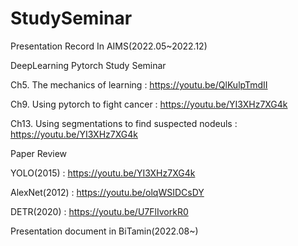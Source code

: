 # StudySeminar
Presentation Record In AIMS(2022.05~2022.12)

DeepLearning Pytorch Study Seminar

  Ch5. The mechanics of learning : https://youtu.be/QlKulpTmdII 

  Ch9. Using pytorch to fight cancer : https://youtu.be/YI3XHz7XG4k 

  Ch13. Using segmentations to find suspected nodeuls : https://youtu.be/YI3XHz7XG4k 

Paper Review

  YOLO(2015) : https://youtu.be/YI3XHz7XG4k

  AlexNet(2012) : https://youtu.be/olqWSIDCsDY

  DETR(2020) : https://youtu.be/U7FlIvorkR0
  
Presentation document in BiTamin(2022.08~)


